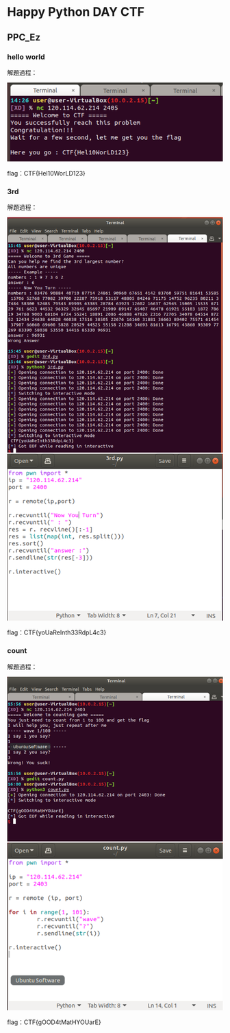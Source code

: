 # Happy Python DAY CTF

## PPC_Ez
### hello world 
解題過程：


![](https://github.com/Stellalalalala/python20210425/blob/main/01.png)

flag：CTF{Hel10WorLD123}

### 3rd
解題過程：


![](https://github.com/Stellalalalala/python20210425/blob/main/3rddd.png)
![](https://github.com/Stellalalalala/python20210425/blob/main/3rd.png)

flag：CTF{yoUaReInth33RdpL4c3}

### count
解題過程：


![](https://github.com/Stellalalalala/python20210425/blob/main/count_terminal.png)
![](https://github.com/Stellalalalala/python20210425/blob/main/countpy.png)

flag：CTF{gOOD4tMatHYOUarE}
